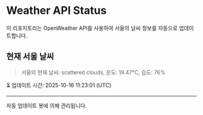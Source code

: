 
# Weather API Status

이 리포지토리는 OpenWeather API를 사용하여 서울의 날씨 정보를 자동으로 업데이트합니다.

## 현재 서울 날씨
> 서울의 현재 날씨: scattered clouds, 온도: 19.47°C, 습도: 76%

⏳ 업데이트 시간: 2025-10-16 11:23:01 (UTC)

---
자동 업데이트 봇에 의해 관리됩니다.

